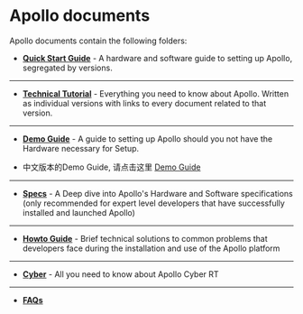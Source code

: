 # Apollo documents

Apollo documents contain the following folders:

- **[Quick Start Guide](quickstart/README.md)** - A hardware and software guide to setting up Apollo, segregated by versions.
---
- **[Technical Tutorial](technical_tutorial/README.md)** - Everything you need to know about Apollo. Written as individual versions with links to every document related to that version.
---
- **[Demo Guide](demo_guide/README.md)** - A guide to setting up Apollo should you not have the Hardware necessary for Setup.

- 中文版本的Demo Guide, 请点击这里 [Demo Guide](demo_guide/README_cn.md)
---
- **[Specs](specs/README.md)** - A Deep dive into Apollo's Hardware and Software specifications (only recommended for expert level developers that have successfully installed and launched Apollo) 
---
- **[Howto Guide](howto/README.md)** - Brief technical solutions to common problems that developers face during the installation and use of the Apollo platform 
---
- **[Cyber](cyber/README.md)** -  All you need to know about Apollo Cyber RT
---

- **[FAQs](FAQs/README.md)** 


